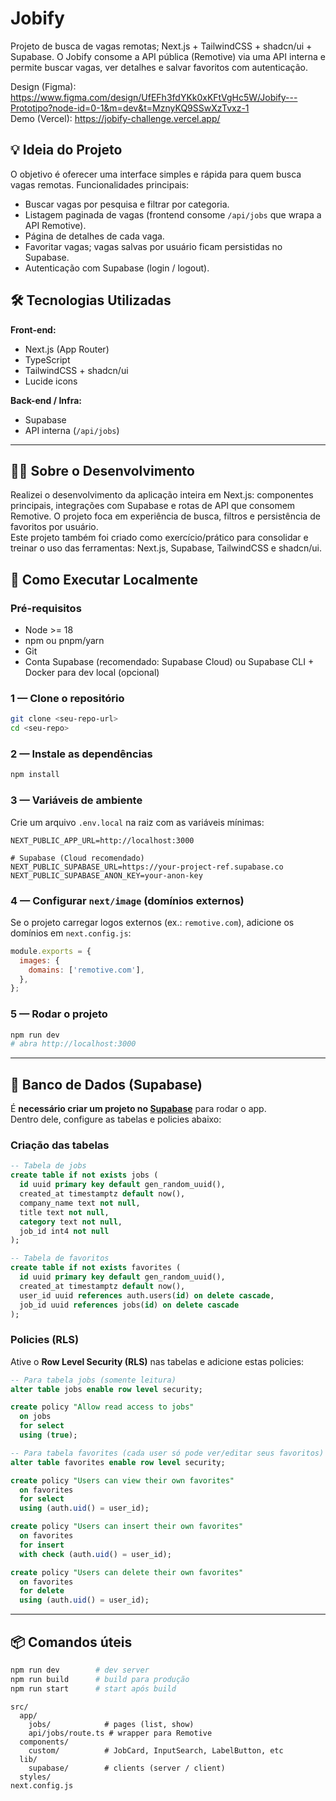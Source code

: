 # Jobify

Projeto de busca de vagas remotas; Next.js + TailwindCSS + shadcn/ui + Supabase. O Jobify consome a API pública (Remotive) via uma API interna e permite buscar vagas, ver detalhes e salvar favoritos com autenticação.

Design (Figma): https://www.figma.com/design/UfEFh3fdYKk0xKFtVgHc5W/Jobify---Prototipo?node-id=0-1&m=dev&t=MznyKQ9SSwXzTvxz-1 <br>
Demo (Vercel): https://jobify-challenge.vercel.app/

## 💡 Ideia do Projeto

O objetivo é oferecer uma interface simples e rápida para quem busca vagas remotas. Funcionalidades principais:

- Buscar vagas por pesquisa e filtrar por categoria.
- Listagem paginada de vagas (frontend consome `/api/jobs` que wrapa a API Remotive).
- Página de detalhes de cada vaga.
- Favoritar vagas; vagas salvas por usuário ficam persistidas no Supabase.
- Autenticação com Supabase (login / logout).

## 🛠️ Tecnologias Utilizadas

**Front-end:**

- Next.js (App Router)
- TypeScript
- TailwindCSS + shadcn/ui
- Lucide icons

**Back-end / Infra:**

- Supabase
- API interna (`/api/jobs`)

---

## 🧑‍💻 Sobre o Desenvolvimento

Realizei o desenvolvimento da aplicação inteira em Next.js: componentes principais, integrações com Supabase e rotas de API que consomem Remotive. O projeto foca em experiência de busca, filtros e persistência de favoritos por usuário.<br>
Este projeto também foi criado como exercício/prático para consolidar e treinar o uso das ferramentas: Next.js, Supabase, TailwindCSS e shadcn/ui.

## 🚀 Como Executar Localmente

### Pré-requisitos

- Node >= 18
- npm ou pnpm/yarn
- Git
- Conta Supabase (recomendado: Supabase Cloud) ou Supabase CLI + Docker para dev local (opcional)

### 1 — Clone o repositório

```bash
git clone <seu-repo-url>
cd <seu-repo>
```

### 2 — Instale as dependências

```bash
npm install
```

### 3 — Variáveis de ambiente

Crie um arquivo `.env.local` na raiz com as variáveis mínimas:

```
NEXT_PUBLIC_APP_URL=http://localhost:3000

# Supabase (Cloud recomendado)
NEXT_PUBLIC_SUPABASE_URL=https://your-project-ref.supabase.co
NEXT_PUBLIC_SUPABASE_ANON_KEY=your-anon-key
```

### 4 — Configurar `next/image` (domínios externos)

Se o projeto carregar logos externos (ex.: `remotive.com`), adicione os domínios em `next.config.js`:

```js
module.exports = {
  images: {
    domains: ['remotive.com'],
  },
};
```

### 5 — Rodar o projeto

```bash
npm run dev
# abra http://localhost:3000
```

---

## 🔧 Banco de Dados (Supabase)

É **necessário criar um projeto no [Supabase](https://supabase.com/)** para rodar o app.  
Dentro dele, configure as tabelas e policies abaixo:

### Criação das tabelas

```sql
-- Tabela de jobs
create table if not exists jobs (
  id uuid primary key default gen_random_uuid(),
  created_at timestamptz default now(),
  company_name text not null,
  title text not null,
  category text not null,
  job_id int4 not null
);

-- Tabela de favoritos
create table if not exists favorites (
  id uuid primary key default gen_random_uuid(),
  created_at timestamptz default now(),
  user_id uuid references auth.users(id) on delete cascade,
  job_id uuid references jobs(id) on delete cascade
);
```

### Policies (RLS)

Ative o **Row Level Security (RLS)** nas tabelas e adicione estas policies:

```sql
-- Para tabela jobs (somente leitura)
alter table jobs enable row level security;

create policy "Allow read access to jobs"
  on jobs
  for select
  using (true);

-- Para tabela favorites (cada user só pode ver/editar seus favoritos)
alter table favorites enable row level security;

create policy "Users can view their own favorites"
  on favorites
  for select
  using (auth.uid() = user_id);

create policy "Users can insert their own favorites"
  on favorites
  for insert
  with check (auth.uid() = user_id);

create policy "Users can delete their own favorites"
  on favorites
  for delete
  using (auth.uid() = user_id);
```

---

## 📦 Comandos úteis

```bash
npm run dev        # dev server
npm run build      # build para produção
npm run start      # start após build
```

```
src/
  app/
    jobs/            # pages (list, show)
    api/jobs/route.ts # wrapper para Remotive
  components/
    custom/          # JobCard, InputSearch, LabelButton, etc
  lib/
    supabase/        # clients (server / client)
  styles/
next.config.js
```
